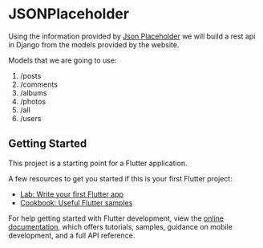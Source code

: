 # JSONPlaceholder

Using the information provided by [Json Placeholder](https://jsonplaceholder.typicode.com/) we will build a rest api in Django from the models provided by the website.

Models that we are going to use:

1. /posts
2. /comments
3. /albums
4. /photos
5. /all
6. /users

## Getting Started

This project is a starting point for a Flutter application.

A few resources to get you started if this is your first Flutter project:

- [Lab: Write your first Flutter app](https://docs.flutter.dev/get-started/codelab)
- [Cookbook: Useful Flutter samples](https://docs.flutter.dev/cookbook)

For help getting started with Flutter development, view the
[online documentation](https://docs.flutter.dev/), which offers tutorials,
samples, guidance on mobile development, and a full API reference.
